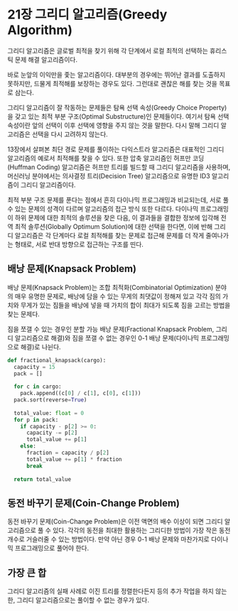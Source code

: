 # 21장 그리디 알고리즘(Greedy Algorithm)
그리디 알고리즘은 글로벌 최적을 찾기 위해 각 단계에서 로컬 최적의 선택하는 휴리스틱 문제 해결 알고리즘이다.

바로 눈앞의 이익만을 좇는 알고리즘이다. 대부분의 경우에는 뛰어난 결과를 도출하지 못하지만, 드물게 최적해를 보장하는 경우도 있다. 그런대로 괜찮은 해를 찾는 것을 목표로 삼는다.

그리디 알고리즘이 잘 작동하는 문제들은 탐욕 선택 속성(Greedy Choice Property)을 갖고 있는 최적 부분 구조(Optimal Substructure)인 문제들이다. 여기서 탐욕 선택 속성이란 앞의 선택이 이후 선택에 영향을 주지 않는 것을 말한다. 다시 말해 그리디 알고리즘은 선택을 다시 고려하지 않는다.

13장에서 살펴본 최단 경로 문제를 풀이하는 다익스트라 알고리즘은 대표적인 그리디 알고리즘의 예로서 최적해를 찾을 수 있다. 또한 압축 알고리즘인 허프만 코딩(Huffman Coding) 알고리즘은 허프만 트리를 빌드할 때 그리디 알고리즘을 사용하며, 머신러닝 분야에서는 의사결정 트리(Decision Tree) 알고리즘으로 유명한 ID3 알고리즘이 그리디 알고리즘이다. 

최적 부분 구조 문제를 푼다는 점에서 흔히 다이나믹 프로그래밍과 비교되는데, 서로 풀 수 있는 문제의 성격이 다르며 알고리즘의 접근 방식 또한 다르다. 다이나믹 프로그래밍이 하위 문제에 대한 최적의 솔루션을 찾은 다음, 이 결과들을 결합한 정보에 입각해 전역 최적 솔루션(Globally Optimum Solution)에 대한 선택을 한다면, 이에 반해 그리디 알고리즘은 각 단계마다 로컬 최적해를 찾는 문제로 접근해 문제를 더 작게 줄여나가는 형태로, 서로 반대 방향으로 접근하는 구조를 띤다.

## 배낭 문제(Knapsack Problem)
배낭 문제(Knapsack Problem)는 조합 최적화(Combinatorial Optimization) 분야의 매우 유명한 문제로, 배낭에 담을 수 있는 무게의 최댓값이 정해져 있고 각각 짐의 가치와 무게가 있는 짐들을 배낭에 넣을 때 가치의 합이 최대가 되도록 짐을 고르는 방법을 찾는 문제다.

짐을 쪼갤 수 있는 경우인 분할 가능 배낭 문제(Fractional Knapsack Problem, 그리디 알고리즘으로 해결)와 짐을 쪼갤 수 없는 경우인 0-1 배낭 문제(다이나믹 프로그래밍으로 해결)로 나뉜다.

```Python
def fractional_knapsack(cargo):
  capacity = 15
  pack = []
  
  for c in cargo:
    pack.append((c[0] / c[1], c[0], c[1]))
  pack.sort(reverse=True)
  
  total_value: float = 0
  for p in pack:
    if capacity - p[2] >= 0:
      capacity -= p[2]
      total_value += p[1]
    else:
      fraction = capacity / p[2]
      total_value += p[1] * fraction
      break
  
  return total_value
```

## 동전 바꾸기 문제(Coin-Change Problem)
동전 바꾸기 문제(Coin-Change Problem)은 이전 액면의 배수 이상이 되면 그리디 알고리즘으로 풀 수 있다. 각각의 동전을 최대한 활용하는 그리디한 방법이 가장 작은 동전 개수로 거슬러줄 수 있는 방법이다. 만약 아닌 경우 0-1 배낭 문제와 마찬가지로 다이나믹 프로그래밍으로 풀어야 한다.

## 가장 큰 합
그리디 알고리즘의 실패 사례로 이진 트리를 정렬한다든지 등의 추가 작업을 하지 않는 한, 그리디 알고리즘으로는 풀이할 수 없는 경우가 있다.
